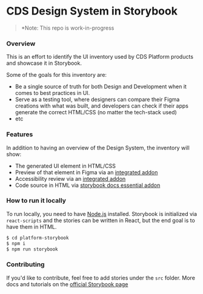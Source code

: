 # CDS Design System in Storybook

> *Note: This repo is work-in-progress

### Overview
This is an effort to identify the UI inventory used by CDS Platform products and showcase it in Storybook. 

Some of the goals for this inventory are:
- Be a single source of truth for both Design and Development when it comes to best practices in UI.
- Serve as a testing tool, where designers can compare their Figma creations with what was built, and developers can check if their apps generate the correct HTML/CSS (no matter the tech-stack used)
- etc

### Features
In addition to having an overview of the Design System, the inventory will show:
- The generated UI element in HTML/CSS
- Preview of that element in Figma via an [integrated addon](https://github.com/pocka/storybook-addon-designs)
- Accessibility review via an [integrated addon](https://github.com/storybookjs/storybook/tree/master/addons/a11y)
- Code source in HTML via [storybook docs essential addon](https://storybook.js.org/docs/react/writing-docs/introduction)

### How to run it locally
To run locally, you need to have [Node.js](https://nodejs.org/) installed. Storybook is initialized via `react-scripts` and the stories can be written in React, but the end goal is to have them in HTML.

```sh
$ cd platform-storybook
$ npm i
$ npm run storybook
```

### Contributing
If you'd like to contribute, feel free to add stories under the `src` folder. More docs and tutorials on the [official Storybook page](https://storybook.js.org/docs/react/get-started/introduction)
